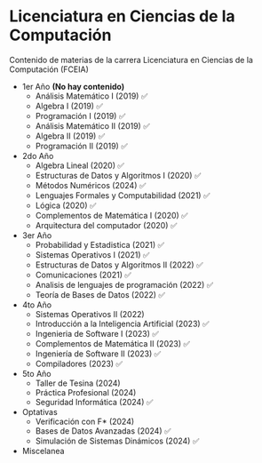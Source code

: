# Licenciatura en Ciencias de la Computación
Contenido de materias de la carrera Licenciatura en Ciencias de la Computación (FCEIA)

- 1er Año __(No hay contenido)__
  - Análisis Matemático I (2019) &#x2705;
  - Algebra I (2019) &#x2705;
  - Programación I (2019) &#x2705;
  - Análisis Matemático II (2019) &#x2705;
  - Algebra II (2019) &#x2705;
  - Programación II (2019) &#x2705;
- 2do Año
  - Algebra Lineal (2020) &#x2705;
  - Estructuras de Datos y Algoritmos I (2020) &#x2705;
  - Métodos Numéricos (2024) &#x2705;
  - Lenguajes Formales y Computabilidad (2021) &#x2705;
  - Lógica (2020) &#x2705;
  - Complementos de Matemática I (2020) &#x2705;
  - Arquitectura del computador (2020) &#x2705;
- 3er Año
  - Probabilidad y Estadistica (2021) &#x2705;
  - Sistemas Operativos I (2021) &#x2705;
  - Estructuras de Datos y Algoritmos II (2022) &#x2705;
  - Comunicaciones (2021) &#x2705;
  - Analisis de lenguajes de programación (2022) &#x2705;
  - Teoría de Bases de Datos (2022) &#x2705;
- 4to Año
  - Sistemas Operativos II (2022) 
  - Introducción a la Inteligencia Artificial (2023) &#x2705;
  - Ingenieria de Software I (2023) &#x2705;
  - Complementos de Matemática II (2023) &#x2705;
  - Ingeniería de Software II (2023) &#x2705;
  - Compiladores (2023) &#x2705;
- 5to Año
  - Taller de Tesina (2024)
  - Práctica Profesional (2024)
  - Seguridad Informática (2024) &#x2705;
- Optativas
  - Verificación con F* (2024)
  - Bases de Datos Avanzadas (2024) &#x2705;
  - Simulación de Sistemas Dinámicos (2024) &#x2705;
- Miscelanea
